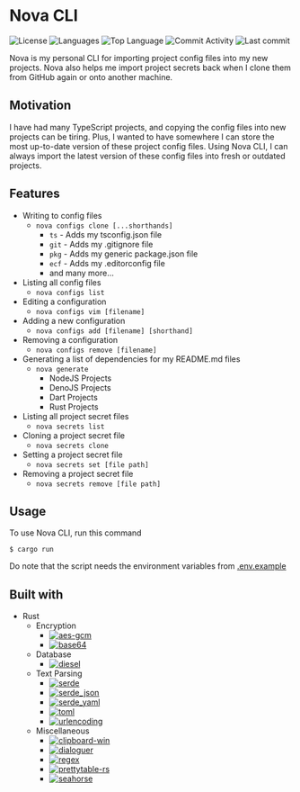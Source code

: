 # Nova CLI

![License](https://img.shields.io/github/license/zS1L3NT/rs-cli-nova?style=for-the-badge) ![Languages](https://img.shields.io/github/languages/count/zS1L3NT/rs-cli-nova?style=for-the-badge) ![Top Language](https://img.shields.io/github/languages/top/zS1L3NT/rs-cli-nova?style=for-the-badge) ![Commit Activity](https://img.shields.io/github/commit-activity/y/zS1L3NT/rs-cli-nova?style=for-the-badge) ![Last commit](https://img.shields.io/github/last-commit/zS1L3NT/rs-cli-nova?style=for-the-badge)

Nova is my personal CLI for importing project config files into my new projects. Nova also helps me import project secrets back when I clone them from GitHub again or onto another machine.

## Motivation

I have had many TypeScript projects, and copying the config files into new projects can be tiring. Plus, I wanted to have somewhere I can store the most up-to-date version of these project config files. Using Nova CLI, I can always import the latest version of these config files into fresh or outdated projects.

## Features

-   Writing to config files
    -   `nova configs clone [...shorthands]`
        -   `ts` - Adds my tsconfig.json file
        -   `git` - Adds my .gitignore file
        -   `pkg` - Adds my generic package.json file
        -   `ecf` - Adds my .editorconfig file
        -   and many more...
-   Listing all config files
    -   `nova configs list`
-	Editing a configuration
	-	`nova configs vim [filename]`
-	Adding a new configuration
	-	`nova configs add [filename] [shorthand]`
-	Removing a configuration
	-	`nova configs remove [filename]`
-   Generating a list of dependencies for my README.md files
    -   `nova generate`
        -   NodeJS Projects
        -   DenoJS Projects
        -   Dart Projects
		-	Rust Projects
-   Listing all project secret files
    -   `nova secrets list`
-   Cloning a project secret file
    -   `nova secrets clone`
-   Setting a project secret file
    -   `nova secrets set [file path]`
-   Removing a project secret file
    -   `nova secrets remove [file path]`

## Usage

To use Nova CLI, run this command

```
$ cargo run
```

Do note that the script needs the environment variables from [.env.example](.env.example)

## Built with

-   Rust
    -   Encryption
        -   [![aes-gcm](https://img.shields.io/badge/aes--gcm-0.10.1-yellow?style=flat-square)](https://crates.io/crates/aes-gcm/0.10.1)
        -   [![base64](https://img.shields.io/badge/base64-0.13.0-yellow?style=flat-square)](https://crates.io/crates/base64/0.13.0)
    -   Database
        -   [![diesel](https://img.shields.io/badge/diesel-2.0.0-yellow?style=flat-square)](https://crates.io/crates/diesel/2.0.0)
    -   Text Parsing
        -   [![serde](https://img.shields.io/badge/serde-1.0-yellow?style=flat-square)](https://crates.io/crates/serde/1.0)
        -   [![serde_json](https://img.shields.io/badge/serde__json-0.9-yellow?style=flat-square)](https://crates.io/crates/serde_json/0.9)
        -   [![serde_yaml](https://img.shields.io/badge/serde__yaml-0.9-yellow?style=flat-square)](https://crates.io/crates/serde_yaml/0.9)
        -   [![toml](https://img.shields.io/badge/toml-0.5.9-yellow?style=flat-square)](https://crates.io/crates/toml/0.5.9)
        -   [![urlencoding](https://img.shields.io/badge/urlencoding-2.1.2-yellow?style=flat-square)](https://crates.io/crates/urlencoding/2.1.2)
    -   Miscellaneous
        -   [![clipboard-win](https://img.shields.io/badge/clipboard--win-4.4.2-yellow?style=flat-square)](https://crates.io/crates/clipboard-win/4.4.2)
        -   [![dialoguer](https://img.shields.io/badge/dialoguer-0.10.2-yellow?style=flat-square)](https://crates.io/crates/dialoguer/0.10.2)
        -   [![regex](https://img.shields.io/badge/regex-1.6.0-yellow?style=flat-square)](https://crates.io/crates/regex/1.6.0)
        -   [![prettytable-rs](https://img.shields.io/badge/prettytable--rs-%5E0.10-yellow?style=flat-square)](https://crates.io/crates/prettytable-rs/0.10)
        -   [![seahorse](https://img.shields.io/badge/seahorse-2.1-yellow?style=flat-square)](https://crates.io/crates/seahorse/2.1)
